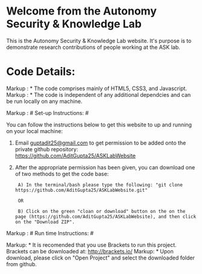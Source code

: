 Welcome from the Autonomy Security & Knowledge Lab
==================================================

This is the Autonomy Security & Knowledge Lab website. It's purpose is to demonstrate research contributions of people working at the ASK lab. 

# Code Details: #

Markup : * The code comprises mainly of HTML5, CSS3, and Javascript. 
Markup : * The code is independent of any additional dependcies and can be run locally on any machine.

Markup : # Set-up Instructions: #

You can follow the instructions below to get this website to up and running on your local machine: 

1) Email guptadit25@gmail.com to get permission to be added onto the private github repository: https://github.com/AditGupta25/ASKLabWebsite

2) After the appropriate permission has been given, you can download one of two methods to get the code base: 

        A) In the terminal/bash please type the following: "git clone https://github.com/AditGupta25/ASKLabWebsite.git"
        
        OR 
        
        B) Click on the green "cloan or download" button on the on the page (https://github.com/AditGupta25/ASKLabWebsite), and then click on the "Download ZIP".
        
Markup : # Run time Instructions: # 

Markup: * It is recomended that you use Brackets to run this project. Brackets can be downloaded at: http://brackets.io/ 
Markup: * Upon download, please click on "Open Project" and select the downloaded folder from github. 
